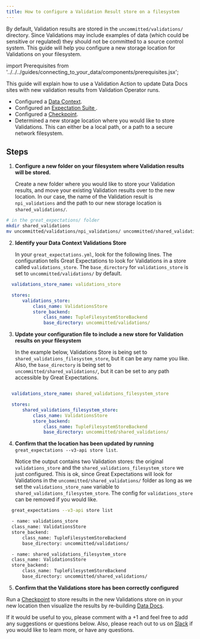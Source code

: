 ```yaml
---
title: How to configure a Validation Result store on a filesystem
---
```


By default, Validation results are stored in the ``uncommitted/validations/`` directory.  Since Validations may include examples of data (which could be sensitive or regulated) they should not be committed to a source control system.  This guide will help you configure a new storage location for Validations on your filesystem.

import Prerequisites from '../../../guides/connecting_to_your_data/components/prerequisites.jsx';

This guide will explain how to use a Validation Action to update Data Docs sites with new validation results from Validation Operator runs.

<Prerequisites>

- Configured a [Data Context](../../../tutorials/getting-started/initialize-a-data-context.md).
 - Configured an [Expectation Suite ](../../../tutorials/getting-started/create-your-first-expectations).
 - Configured a [Checkpoint](../../../guides/validation/checkpoints/how-to-create-a-new-checkpoint).
 - Determined a new storage location where you would like to store Validations. This can either be a local path, or a path to a secure network filesystem.

</Prerequisites>

Steps
-----

1. **Configure a new folder on your filesystem where Validation results will be stored.**

    Create a new folder where you would like to store your Validation results, and move your existing Validation results over to the new location. In our case, the name of the Validation result is ``npi_validations`` and the path to our new storage location is ``shared_validations/``.

```bash
# in the great_expectations/ folder
mkdir shared_validations
mv uncommitted/validations/npi_validations/ uncommitted/shared_validations/
```

2. **Identify your Data Context Validations Store**

    In your ``great_expectations.yml``, look for the following lines.  The configuration tells Great Expectations to look for Validations in a store called ``validations_store``. The ``base_directory`` for ``validations_store`` is set to ``uncommitted/validations/`` by default.

```yaml
  validations_store_name: validations_store

  stores:
      validations_store:
          class_name: ValidationsStore
          store_backend:
              class_name: TupleFilesystemStoreBackend
              base_directory: uncommitted/validations/
```

3. **Update your configuration file to include a new store for Validation results on your filesystem**

    In the example below, Validations Store is being set to ``shared_validations_filesystem_store``, but it can be any name you like.  Also, the ``base_directory`` is being set to ``uncommitted/shared_validations/``, but it can be set to any path accessible by Great Expectations.

```yaml

  validations_store_name: shared_validations_filesystem_store

  stores:
      shared_validations_filesystem_store:
          class_name: ValidationsStore
          store_backend:
              class_name: TupleFilesystemStoreBackend
              base_directory: uncommitted/shared_validations/
```

4. **Confirm that the location has been updated by running** ``great_expectations --v3-api store list``.

    Notice the output contains two Validation stores: the original ``validations_store`` and the ``shared_validations_filesystem_store`` we just configured.  This is ok, since Great Expectations will look for Validations in the ``uncommitted/shared_validations/`` folder as long as we set the ``validations_store_name`` variable to ``shared_validations_filesystem_store``. The config for ``validations_store`` can be removed if you would like.

```bash
  great_expectations --v3-api store list

  - name: validations_store
  class_name: ValidationsStore
  store_backend:
      class_name: TupleFilesystemStoreBackend
      base_directory: uncommitted/validations/

  - name: shared_validations_filesystem_store
  class_name: ValidationsStore
  store_backend:
      class_name: TupleFilesystemStoreBackend
      base_directory: uncommitted/shared_validations/
```


5. **Confirm that the Validations store has been correctly configured**

Run a [Checkpoint](../../../tutorials/getting-started/validate-your-data.md) to store results in the new Validations store on in your new location then visualize the results by re-building [Data Docs](../../../tutorials/getting-started/check-out-data-docs.md).


If it would be useful to you, please comment with a +1 and feel free to add any suggestions or questions below.  Also, please reach out to us on [Slack](https://greatexpectations.io/slack) if you would like to learn more, or have any questions.
